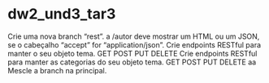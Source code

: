# dw2_und3_tar3

Crie uma nova branch “rest”.
a
/autor deve mostrar um HTML ou um JSON, se o cabeçalho “accept” for “application/json”.
Crie endpoints RESTful para manter o seu objeto tema.
GET
POST
PUT
DELETE
Crie endpoints RESTful para manter as categorias do seu objeto tema.
GET
POST
PUT
DELETE
aa
Mescle a branch na principal.
